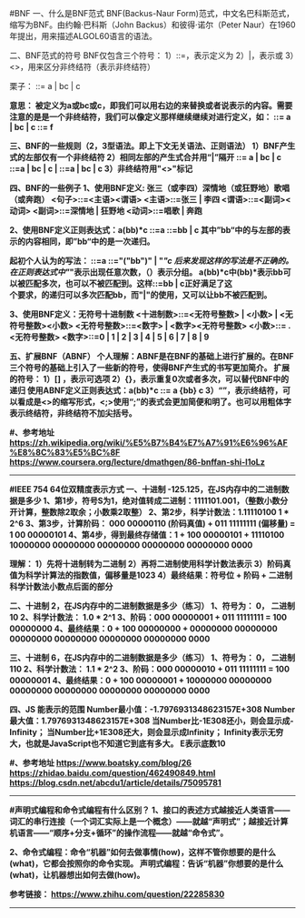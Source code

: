 ﻿#BNF
一、什么是BNF范式
BNF(Backus-Naur Form)范式，中文名巴科斯范式，缩写为BNF。由约翰·巴科斯（John Backus）和彼得·诺尔（Peter Naur）在1960年提出，用来描述ALGOL60语言的语法。

二、BNF范式的符号
BNF仅包含三个符号：
1）::=，表示定义为
2）|，表示或
3）<>，用来区分非终结符（表示非终结符）

栗子：
<A> ::= a | bc | c<B>

意思：
<A>被定义为a或bc或c<B>，即我们可以用右边的来替换或者说表示<A>的内容。需要注意的是<B>是一个非终结符，我们可以像定义<A>那样继续继续对<B>进行定义，如：
<A> ::= a | bc | c<B>
<B> ::= f

三、BNF的一些规则（2，3型语法。即上下文无关语法、正则语法）
1）BNF产生式的左部仅有一个非终结符
2）相同左部的产生式合并用“|”隔开
<A> ::= a | bc | c
<C> ::=a | bc | c
<A> | <C> ::=a | bc | c
3）非终结符用"<>"标记

四、BNF的一些例子
1、使用BNF定义: 张三（或李四）深情地（或狂野地）歌唱（或奔跑）
<句子>::=<主语><谓语>
<主语>::=张三 | 李四
<谓语>::=<副词><动词>
<副词>::=深情地 | 狂野地
<动词>::=唱歌 | 奔跑

2、使用BNF定义正则表达式：a(bb)*c
<v0>::=a<w>
<w>::=bb<w> | c
其中”bb<w>“中的<w>与左部的<w>表示的内容相同，即”bb<w>“中的<w>是一次递归。

起初个人认为的写法：
<v0>::=a<w>
<w>::="("bb")"<w> | "*"c
后来发现这样的写法是不正确的。在正则表达式中"*"表示出现任意次数，（）表示分组。
a(bb)*c中(bb)*表示bb可以被匹配多次，也可以不被匹配到。这样<w>::=bb<w> | c正好满足了这	
个要求，<w>的递归可以多次匹配bb，而"|"的使用，又可以让bb不被匹配到。

3、使用BNF定义：无符号十进制数
<十进制数>::=<无符号整数> | <小数> | <无符号整数><小数>
<无符号整数>::=<数字> | <数字><无符号整数>
<小数>::= . <无符号整数>
<数字>::=0 | 1 | 2 | 3 | 4 | 5 | 6 | 7 | 8 | 9

五、扩展BNF（ABNF）
个人理解：ABNF是在BNF的基础上进行扩展的。在BNF三个符号的基础上引入了一些新的符号，使得BNF产生式的书写更加简介。
扩展的符号：
1）[] ，表示可选项
2）{}，表示重复0次或者多次，可以替代BNF中的递归
使用ABNF定义正则表达式：a(bb)*c
<v0>::= a {bb} c
3）“”，表示终结符，可以看成是<>的缩写形式，<;>使用“;”的表式会更加简便和明了。也可以用粗体字表示终结符，非终结符不加尖括号。



#、参考地址
https://zh.wikipedia.org/wiki/%E5%B7%B4%E7%A7%91%E6%96%AF%E8%8C%83%E5%BC%8F
https://www.coursera.org/lecture/dmathgen/86-bnffan-shi-I1oLz

-------------------------------------------------------------------------------------

#IEEE 754 64位双精度表示方式
一、十进制 -125.125，在JS内存中的二进制数据是多少
1、第1步，符号S为1，绝对值转成二进制：1111101.001，（整数小数分开计算，整数除2取余；小数乘2取整）
2、第2步，科学计数法：1.11110100 1 * 2^6
3、第3步，计算阶码： 000 00000110 (阶码真值) + 011 11111111 (偏移量) = 1  00 00000101
4、第4步，得到最终存储值：1 + 100 00000101 + 11110100 10000000 00000000 00000000 00000000 00000000 0000

理解：
1）先将十进制转为二进制
2）再将二进制使用科学计数法表示
3）阶码真值为科学计算法的指数值，偏移量是1023
4）最终结果：符号位 + 阶码 + 二进制科学计数法小数点后面的部分

二、十进制 2，在JS内存中的二进制数据是多少（练习）
1、符号为： 0， 二进制10
2、科学计数法： 1.0 * 2^1
3、阶码：000 00000001 + 011 11111111 = 100 00000000
4、最终结果：0 + 100 00000000 + 00000000 00000000 00000000 00000000 00000000 00000000 0000

三、十进制 6，在JS内存中的二进制数据是多少（练习）
1、符号为： 0， 二进制110
2、科学计数法： 1.1 * 2^2
3、阶码：000 00000010 + 011 11111111 = 100 00000001
4、最终结果：0 + 100 00000001 + 10000000 00000000 00000000 00000000 00000000 00000000 0000

四、JS 能表示的范围
Number最小值：-1.7976931348623157E+308
Number最大值：1.7976931348623157E+308
当Number比-1E308还小，则会显示成-Infinity；
当Number比+1E308还大，则会显示成Infinity；
Infinity表示无穷大，也就是JavaScript也不知道它到底有多大。
E表示底数10

#、参考地址
https://www.boatsky.com/blog/26
https://zhidao.baidu.com/question/462490849.html
https://blog.csdn.net/abcdu1/article/details/75095781

----------------------------------------------------------------------------

#声明式编程和命令式编程有什么区别？
1、接口的表述方式越接近人类语言——词汇的串行连接（一个词汇实际上是一个概念）——就越“声明式”；越接近计算机语言——“顺序+分支+循环”的操作流程——就越“命令式”。

2、命令式编程：命令“机器”如何去做事情(how)，这样不管你想要的是什么(what)，它都会按照你的命令实现。
声明式编程：告诉“机器”你想要的是什么(what)，让机器想出如何去做(how)。

参考链接：
https://www.zhihu.com/question/22285830

-----------------------------------------------------------------------------

